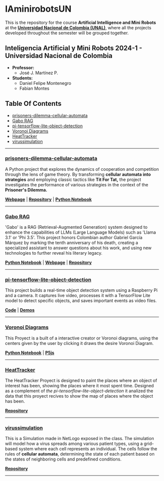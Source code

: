 # IAminirobotsUN
This is the repository for the course **Artificial Intelligence and Mini Robots** at the [**Universidad Nacional de Colombia (UNAL)**](https://unal.edu.co/), where all the projects developed throughout the semester will be grouped together.

## Inteligencia Artificial y Mini Robots 2024-1 - Universidad Nacional de Colombia <!-- omit in toc -->
- **Professor:**
  - José J. Martínez P.
- **Students:**
  - Daniel Felipe Montenegro
  - Fabian Montes

## Table Of Contents <!-- omit in toc -->
- [prisoners-dilemma-cellular-automata](#prisoners-dilemma-cellular-automata)
- [Gabo RAG](#gabo-rag)
- [pi-tensorflow-lite-object-detection](#pi-tensorflow-lite-object-detection)
- [Voronoi Diagrams](#voronoi-diagrams)
- [HeatTracker](#heattracker)
- [virussimulation](#virussimulation)

---

### [prisoners-dilemma-cellular-automata](https://github.com/dafmontenegro/IAminirobotsUN/blob/master/prisoners-dilemma-cellular-automata/prisoners-dilemma-cellular-automata.ipynb)
A Python project that explores the dynamics of cooperation and competition through the lens of game theory. By transforming **cellular automata into strategies** and employing classic tactics like **Tit For Tat,** the project investigates the performance of various strategies in the context of the **Prisoner's Dilemma.**

[**Webpage**](https://dafmontenegro.com/prisoners-dilemma-cellular-automata/) | [**Repository**](https://github.com/dafmontenegro/prisoners-dilemma-cellular-automata) | [**Python Notebook**](https://github.com/dafmontenegro/prisoners-dilemma-cellular-automata/blob/master/prisoners_dilemma_cellular_automata.ipynb)

---

### [Gabo RAG](https://github.com/dafmontenegro/gabo-rag)
'Gabo' is a RAG (Retrieval-Augmented Generation) system designed to enhance the capabilities of LLMs (Large Language Models) such as 'Llama 3.1' or 'Phi 3.5'. This project honors Colombian author Gabriel García Márquez by marking the tenth anniversary of his death, creating a specialized assistant to answer questions about his work, and using new technologies to further reveal his literary legacy.

[**Python Notebook**](https://github.com/dafmontenegro/gabo-rag/blob/master/gabo_rag.ipynb) | [**Webpage**](https://dafmontenegro.com/gabo-rag/) | [**Repository**](https://github.com/dafmontenegro/gabo-rag)

---

### [pi-tensorflow-lite-object-detection](https://github.com/dafmontenegro/pi-tensorflow-lite-object-detection)
This project builds a real-time object detection system using a Raspberry Pi and a camera. It captures live video, processes it with a TensorFlow Lite model to detect specific objects, and saves important events as video files.

[**Code**](https://github.com/dafmontenegro/pi-tensorflow-lite-object-detection/blob/master/pi_tensorflow_lite_object_detection.py) | [**Demos**](https://github.com/dafmontenegro/pi-tensorflow-lite-object-detection/tree/master/videos)

---

### [Voronoi Diagrams](https://github.com/FabianMontes/Voronoi-diagrams)
This Proyect is a built of a interactive creator or Voronoi diagrams, using the centers given by the user by clicking it draws the desire Voronoi Diagram.

[**Python Notebook**](https://github.com/FabianMontes/Voronoi-diagrams/blob/main/files/diagramas_de_Voronoi.ipynb) | [**P5js**](https://editor.p5js.org/fmontes/full/7I0dh17Iw)

---

### [HeatTracker](https://github.com/FabianMontes/HeatTracker)

The HeatTracker Proyect is designed to paint the places where an object of interest has been, showing the places where it most spent time.
Designed as a complement of *the pi-tensorflow-lite-object-detection* it analized the data that this proyect recives to show the map of places where the object has been. 

[**Repository**](https://github.com/FabianMontes/HeatTracker)

---

### [virussimulation](https://github.com/FabianMontes/virussimulation)

This is a Simulation made in NetLogo exposed in the class. The simulation will model how a virus spreads among various patient types, using a grid-based system where each cell represents an individual. The cells follow the rules of **cellular automata**, determining the state of each patient  based on the states of neighboring cells and predefined conditions.

[**Repository**](https://github.com/FabianMontes/virussimulation)

---
